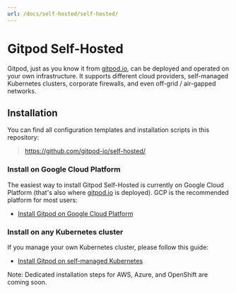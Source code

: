 ```yaml
---
url: /docs/self-hosted/self-hosted/
---
```



# Gitpod Self-Hosted

Gitpod, just as you know it from [gitpod.io](https://gitpod.io), can be deployed and operated on your own infrastructure. It supports different cloud providers, self-managed Kubernetes clusters, corporate firewalls, and even off-grid / air-gapped networks.


## Installation

You can find all configuration templates and installation scripts in this repository:

  > https://github.com/gitpod-io/self-hosted/

### Install on Google Cloud Platform

The easiest way to install Gitpod Self-Hosted is currently on Google Cloud Platform (that's also where [gitpod.io](https://gitpod.io) is deployed). GCP is the recommended platform for most users:

* [Install Gitpod on Google Cloud Platform](../install/install-on-gcp-script/)

### Install on any Kubernetes cluster

If you manage your own Kubernetes cluster, please follow this guide:

* [Install Gitpod on self-managed Kubernetes](../install/install-on-kubernetes/)

Note: Dedicated installation steps for AWS, Azure, and OpenShift are coming soon.
